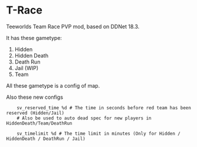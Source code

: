 T-Race
======
Teeworlds Team Race PVP mod, based on DDNet 18.3.

It has these gametype:
1. Hidden
2. Hidden Death
3. Death Run
4. Jail (WIP)
5. Team

All these gametype is a config of map.

Also these new configs
```
    sv_reserved_time %d # The time in seconds before red team has been reserved (Hidden/Jail)
    # Also be used to auto dead spec for new players in HiddenDeath/Team/DeathRun

    sv_timelimit %d # The time limit in minutes (Only for Hidden / HiddenDeath / DeathRun / Jail)
```
